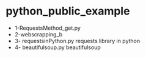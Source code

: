 # python_public_example
* 1-RequestsMethod_get.py
* 2-webscrapping_b
* 3- requestsinPython.py requests library in python
* 4- beautifulsoup.py beautifulsoup
